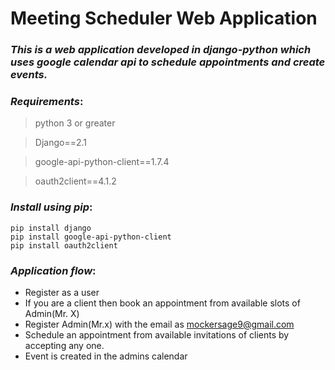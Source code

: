 # Meeting Scheduler Web Application

### *This is a web application developed in django-python which uses google calendar api to schedule appointments and create events.*

### ***Requirements***:

> python 3 or greater

> Django==2.1

> google-api-python-client==1.7.4

> oauth2client==4.1.2

### ***Install using pip***:

```
pip install django
pip install google-api-python-client
pip install oauth2client
```
### ***Application flow***:

- Register as a user
- If you are a client then book an appointment from available slots of Admin(Mr. X)
- Register Admin(Mr.x) with the email as mockersage9@gmail.com
- Schedule an appointment from available invitations of clients by accepting any one.
- Event is created in the admins calendar
